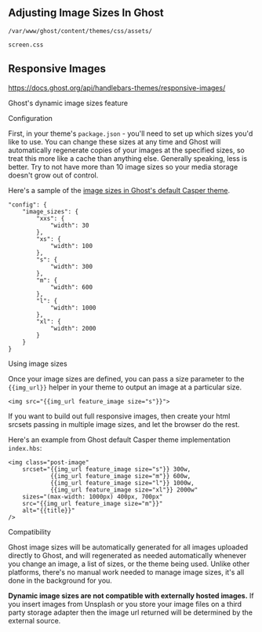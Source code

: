 

## Adjusting Image Sizes In Ghost


`/var/www/ghost/content/themes/css/assets/`

`screen.css`



## Responsive Images

https://docs.ghost.org/api/handlebars-themes/responsive-images/

Ghost's dynamic image sizes feature 

Configuration

First, in your theme's `package.json` - you'll need to set up which sizes you'd like to use. You can change these sizes at any time and Ghost will automatically regenerate copies of your images at the specified sizes, so treat this more like a cache than anything else. Generally speaking, less is better. Try to not have more than 10 image sizes so your media storage doesn't grow out of control.

Here's a sample of the [image sizes in Ghost's default Casper theme](https://github.com/TryGhost/Casper/blob/master/package.json).

```
"config": {
    "image_sizes": {
        "xxs": {
            "width": 30
        },
        "xs": {
            "width": 100
        },
        "s": {
            "width": 300
        },
        "m": {
            "width": 600
        },
        "l": {
            "width": 1000
        },
        "xl": {
            "width": 2000
        }
    }
}

```


Using image sizes

Once your image sizes are defined, you can pass a size parameter to the `{{img_url}}` helper in your theme to output an image at a particular size.

`<img src="{{img_url feature_image size="s"}}">`

If you want to build out full responsive images, then create your html srcsets passing in multiple image sizes, and let the browser do the rest.

Here's an example from Ghost default Casper theme implementation `index.hbs`:


```
<img class="post-image"
    srcset="{{img_url feature_image size="s"}} 300w,
            {{img_url feature_image size="m"}} 600w,
            {{img_url feature_image size="l"}} 1000w,
            {{img_url feature_image size="xl"}} 2000w"
    sizes="(max-width: 1000px) 400px, 700px"
    src="{{img_url feature_image size="m"}}"
    alt="{{title}}"
/>

```



Compatibility

Ghost image sizes will be automatically generated for all images uploaded directly to Ghost, and will regenerated as needed automatically whenever you change an image, a list of sizes, or the theme being used. Unlike other platforms, there's no manual work needed to manage image sizes, it's all done in the background for you.

**Dynamic image sizes are not compatible with externally hosted images.** If you insert images from Unsplash or you store your image files on a third party storage adapter then the image url returned will be determined by the external source.
